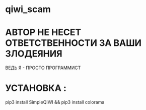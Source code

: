 
# qiwi_scam
  # АВТОР НЕ НЕСЕТ ОТВЕТСТВЕННОСТИ ЗА ВАШИ ЗЛОДЕЯНИЯ
ВЕДЬ Я - ПРОСТО ПРОГРАММИСТ
# УСТАНОВКА :
pip3 install SimpleQIWI && pip3 install colorama
